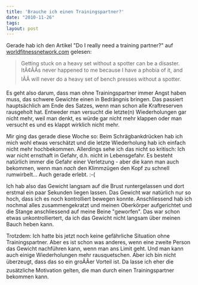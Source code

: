 ```yaml
---
title: 'Brauche ich einen Trainingspartner?'
date: "2010-11-26"
tags: 
layout: post
---
```

Gerade hab ich den Artikel "Do I really need a training partner?" auf <a href="http://worldfitnessnetwork.com">worldfitnessnetwork.com</a> gelesen:

<blockquote>Getting stuck on a heavy set without a spotter can be a disaster. ItÃ¢ÂÂs never happened to me because I have a phobia of it, and IÃÂ will never do a heavy set of bench presses without a spotter.</blockquote>

Es geht also darum, dass man ohne Trainingspartner immer Angst haben muss, das schwere Gewichte einen in Bedrängnis bringen. Das passiert hauptsächlich am Ende des Satzes, wenn man schon alle Kraftreserven rausgeholt hat. Entweder man versucht die letzte(n) Wiederholungen gar nicht mehr, weil man denkt, es würde gar nicht mehr klappen oder man versucht es und es klappt wirklich nicht mehr.

Mir ging das gerade diese Woche so: Beim Schrägbankdrücken hab ich mich wohl etwas verschätzt und die letzte Wiederholung hab ich einfach nicht mehr hochbekommen. Allerdings sehe ich das nicht so kritisch: Ich war nicht ernsthaft in Gefahr, d.h. nicht in Lebensgefahr. Es besteht natürlich immer die Gefahr einer Verletzung - aber die kann man auch bekommen, wenn man *nach* den Klimmzügen den Kopf zu schnell rumwirbelt... Auch gerade erlebt. :-(

Ich hab also das Gewicht langsam auf die Brust runtergelassen und dort erstmal ein paar Sekunden liegen lassen. Das Gewicht war natürlich nur so hoch, dass ich es noch kontrolliert bewegen konnte. Anschliessend hab ich nochmal alles zusammengekratzt und meinen Oberkörper aufgerichtet und die Stange anschliessend auf meine Beine "geworfen". Das war schon etwas unkontrolliertert, da ich das Gewicht nicht langsam über meinen Bauch heben kann.

Trotzdem: Ich hatte bis jetzt noch keine gefährliche Situation ohne Trainingspartner. Aber es ist schon was anderes, wenn eine zweite Person das Gewicht nachführen kann, wenn man ans Limit geht. Und man kann auch einige Wiederholungen mehr rausquetschen. Aber ich bin nicht überzeugt, dass das so ein groÃÂer Vorteil ist. Da lasse ich eher die zusätzliche Motivation gelten, die man durch einen Trainingspartner bekommen kann.
